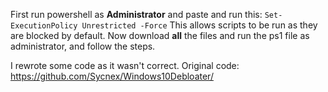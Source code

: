 First run powershell as **Administrator** and paste and run this: <code>Set-ExecutionPolicy Unrestricted -Force</code> 
This allows scripts to be run as they are blocked by default.
Now download **all** the files and run the ps1 file as administrator, and follow the steps. 

I rewrote some code as it wasn't correct. Original code: https://github.com/Sycnex/Windows10Debloater/
